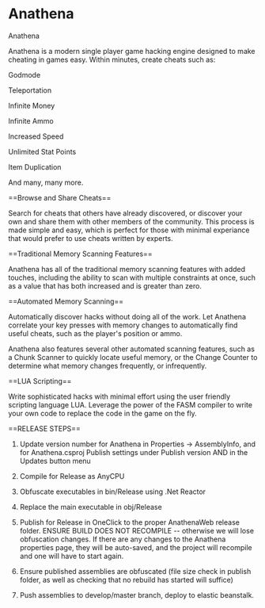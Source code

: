 # Anathena

Anathena

Anathena is a modern single player game hacking engine designed to make cheating in games easy. Within minutes, create cheats such as:

Godmode

Teleportation

Infinite Money

Infinite Ammo

Increased Speed

Unlimited Stat Points

Item Duplication


And many, many more.

==Browse and Share Cheats==

Search for cheats that others have already discovered, or discover your own and share them with other members of the community. This process is made simple and easy, which is perfect for those with minimal experiance that would prefer to use cheats written by experts.

==Traditional Memory Scanning Features==

Anathena has all of the traditional memory scanning features with added touches, including the ability to scan with multiple constraints at once, such as a value that has both increased and is greater than zero.

==Automated Memory Scanning==

Automatically discover hacks without doing all of the work. Let Anathena correlate your key presses with memory changes to automatically find useful cheats, such as the player's position or ammo.

Anathena also features several other automated scanning features, such as a Chunk Scanner to quickly locate useful memory, or the Change Counter to determine what memory changes frequently, or infrequently.

==LUA Scripting==

Write sophisticated hacks with minimal effort using the user friendly scripting language LUA. Leverage the power of the FASM compiler to write your own code to replace the code in the game on the fly. 

==RELEASE STEPS==

1) Update version number for Anathena in Properties -> AssemblyInfo, and for Anathena.csproj Publish settings under Publish version AND in the Updates button menu

2) Compile for Release as AnyCPU

3) Obfuscate executables in bin/Release using .Net Reactor

4) Replace the main executable in obj/Release

5) Publish for Release in OneClick to the proper AnathenaWeb release folder. ENSURE BUILD DOES NOT RECOMPILE -- otherwise we will lose obfuscation changes. If there are any changes to the Anathena properties page, they will be auto-saved, and the project will recompile and one will have to start again.

6) Ensure published assemblies are obfuscated (file size check in publish folder, as well as checking that no rebuild has started will suffice)

7) Push assemblies to develop/master branch, deploy to elastic beanstalk.
